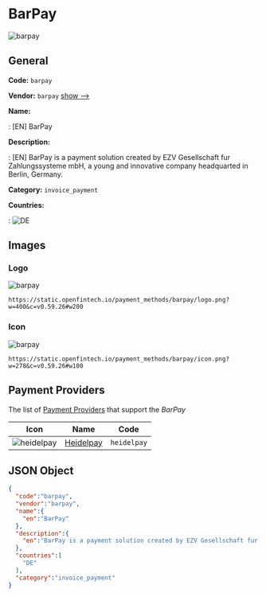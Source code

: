 
# BarPay 
![barpay](https://static.openfintech.io/payment_methods/barpay/logo.png?w=400&c=v0.59.26#w200)  

## General 
**Code:** `barpay` 
 
**Vendor:** `barpay` [show -->](/vendors/barpay/) 
 
**Name:** 
 
:	[EN] BarPay 
 
**Description:** 
 
: [EN] BarPay is a payment solution created by EZV Gesellschaft fur Zahlungssysteme mbH, a young and innovative company headquarted in Berlin, Germany. 
 
**Category:** `invoice_payment` 
 
**Countries:** 
 
:	![DE](https://cdnjs.cloudflare.com/ajax/libs/flag-icon-css/3.3.0/flags/4x3/de.svg#w24)  

## Images 

### Logo 
![barpay](https://static.openfintech.io/payment_methods/barpay/logo.png?w=400&c=v0.59.26#w200)  

```
https://static.openfintech.io/payment_methods/barpay/logo.png?w=400&c=v0.59.26#w200
```  

### Icon 
![barpay](https://static.openfintech.io/payment_methods/barpay/icon.png?w=278&c=v0.59.26#w100)  

```
https://static.openfintech.io/payment_methods/barpay/icon.png?w=278&c=v0.59.26#w100
```  

## Payment Providers 
 
The list of [Payment Providers](/payment-providers/) that support the _BarPay_ 

|Icon|Name|Code| 
|:---:|:---:|:---:| 
|![heidelpay](https://static.openfintech.io/payment_providers/heidelpay/icon.png?w=278&c=v0.59.26#w100) |[Heidelpay](/payment-providers/heidelpay/)|`heidelpay`| 
 

## JSON Object 

```json
{
  "code":"barpay",
  "vendor":"barpay",
  "name":{
    "en":"BarPay"
  },
  "description":{
    "en":"BarPay is a payment solution created by EZV Gesellschaft fur Zahlungssysteme mbH, a young and innovative company headquarted in Berlin, Germany."
  },
  "countries":[
    "DE"
  ],
  "category":"invoice_payment"
}
```  

